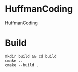 # HuffmanCoding
HuffmanCoding



# Build
```shell
mkdir build && cd build
cmake ..
cmake --build .
```
